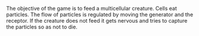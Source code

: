 The objective of the game is to feed a multicellular creature. 
Cells eat particles. 
The flow of particles is regulated by moving the generator and the receptor. If the creature does not feed it gets nervous and tries to capture the particles so as not to die.